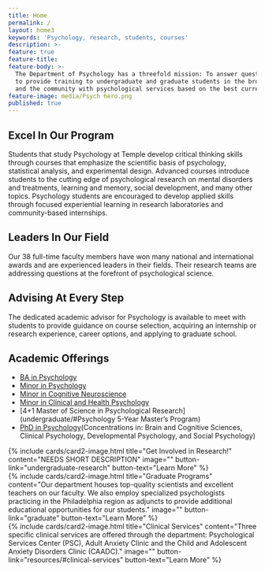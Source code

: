 ```yaml
---
title: Home
permalink: /
layout: home3
keywords: 'Psychology, research, students, courses'
description: >-
feature: true
feature-title: 
feature-body: >-
  The Department of Psychology has a threefold mission: To answer questions on the cutting edge of psychology research,
  to provide training to undergraduate and graduate students in the broad fields of psychology, and to provide individuals
  and the community with psychological services based on the best current practices in psychology.
feature-image: media/Psych hero.png
published: true
---
```


## Excel In Our Program
Students that study Psychology at Temple develop critical thinking skills through courses that emphasize the scientific basis of psychology, statistical analysis, and experimental design. Advanced courses introduce students to the cutting edge of psychological research on mental disorders and treatments, learning and memory, social development, and many other topics. Psychology students are encouraged to develop applied skills through focused experiential learning in research laboratories and community-based internships.

## Leaders In Our Field
Our 38 full-time faculty members have won many national and international awards and are experienced leaders in their fields. Their research teams are addressing questions at the forefront of psychological science.

## Advising At Every Step
The dedicated academic advisor for Psychology is available to meet with students to provide guidance on course selection, acquiring an internship or research experience, career options, and applying to graduate school.

## Academic Offerings

- [BA in Psychology](http://bulletin.temple.edu/undergraduate/liberal-arts/psychology/ba-psychology/)
- [Minor in Psychology](http://bulletin.temple.edu/undergraduate/liberal-arts/psychology/minor-psychology/)
- [Minor in Cognitive Neuroscience](http://bulletin.temple.edu/undergraduate/liberal-arts/psychology/minor-cognitive-neuroscience/)
- [Minor in Clinical and Health Psychology](http://bulletin.temple.edu/undergraduate/liberal-arts/psychology/minor-clinical-health-psychology/)
- [4+1 Master of Science in Psychological Research](undergraduate/#Psychology 5-Year Master’s Program)
- [PhD in Psychology](http://bulletin.temple.edu/graduate/scd/cla/psychology-phd/)(Concentrations in: Brain and Cognitive Sciences, Clinical Psychology, Developmental Psychology, and Social Psychology)

<div class="row row-wide">
  <div class="col m12 l4">{% include cards/card2-image.html 
    title="Get Involved in Research!" 
    content="NEEDS SHORT DESCRIPTION" 
    image="" 
    button-link="undergraduate-research" 
    button-text="Learn More" %}
  </div>
  <div class="row row-wide">
    <div class="col m12 l4">{% include cards/card2-image.html 
      title="Graduate Programs" 
      content="Our department houses top-quality scientists and excellent teachers on our faculty. We also employ specialized  psychologists practicing in the Philadelphia region as adjuncts to provide additional educational opportunities for our students." 
      image="" 
      button-link="graduate" 
      button-text="Learn More" %}
    </div>
    <div class="row row-wide">
      <div class="col m12 l4">{% include cards/card2-image.html 
        title="Clinical Services" 
        content="Three specific clinical services are offered through the department: Psychological Services Center (PSC), Adult Anxiety Clinic and the Child and Adolescent Anxiety Disorders Clinic (CAADC)." 
        image="" 
        button-link="resources/#clinical-services" 
        button-text="Learn More" %}
      </div>
</div>
